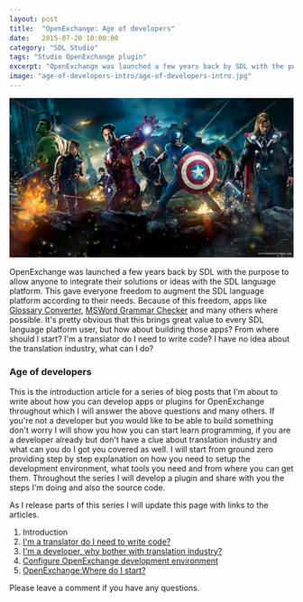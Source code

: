 ```yaml
---
layout: post
title:  "OpenExchange: Age of developers"
date:   2015-07-20 10:00:00
category: "SDL Studio"
tags: "Studio OpenExchange plugin"
excerpt: "OpenExchange was launched a few years back by SDL with the purpose to allow anyone to integrate their solutions or ideas with the SDL Language Platform. This gave everyone freedom to augment the SDL platform according to their needs. Because of this freedom, apps like Glossary Converter, MSWord Grammar Checker and many others where possible. It's pretty obvious that this brings great value to every SDL language platform user, but how about building those apps? From where should I start? I'm a translator do I need to program? I have no idea about the translation industry, what can I do?"
image: "age-of-developers-intro/age-of-developers-intro.jpg"
---
```


<img src="/assets/images/posts/age-of-developers-intro/age-of-developers-intro.jpg" alt="Age Of Developers" title="Age of Developers" class="img-responsive">

<p class="dropcap">OpenExchange was launched a few years back by SDL with the purpose to allow anyone to integrate their solutions or ideas with the SDL language platform. This gave everyone freedom to augment the SDL language platform according to their needs. Because of this freedom, apps like <a href="http://www.translationzone.com/openexchange/app/glossaryconverter-476.html#46146" target="_blank">Glossary Converter</a>, <a href="http://www.translationzone.com/openexchange/app/mswordgrammarcheckerforstudio2015-796.html#85390">MSWord Grammar Checker</a> and many others where possible. It's pretty obvious that this brings great value to every SDL language platform user, but how about building those apps? From where should I start? I'm a translator do I need to write code? I have no idea about the translation industry, what can I do? </p>

### Age of developers ###

This is the introduction article for a series of blog posts that I'm about to write about how you can develop apps or plugins for OpenExchange throughout which I will answer the above questions and many others. If you're not a developer but you would like to be able to build something don't worry I will show you how you can start learn programming, if you are a developer already but don't have a clue about translation industry and what can you do I got you covered as well. I will start from ground zero providing step by step explanation on how you need to setup the development environment, what tools you need and from where you can get them. Throughout the series I will develop a plugin and share with you the steps I'm doing and also the source code.

As I release parts of this series I will update this page with links to the articles.


1. Introduction
2. [I'm a translator do I need to write code?](http://romuluscrisan.com/sdl%20studio/2015/07/20/OpenExchange-age-of-developers-translator-code.html)
3. [I'm a developer, why bother with translation industry?](http://romuluscrisan.com/sdl%20studio/2015/08/05/OpenExchange-age-of-developers-developer-translation-industry.html)
4. [Configure OpenExchange development environment](http://romuluscrisan.com/sdl%20studio/2015/08/25/OpenExchange-age-of-developers-build-environment.html)
5. [OpenExchange:Where do I start?](http://romuluscrisan.com/sdl%20studio/2015/10/09/OpenExchange-age-of-developers-where-do-i-start.html)

Please leave a comment if you have any questions.